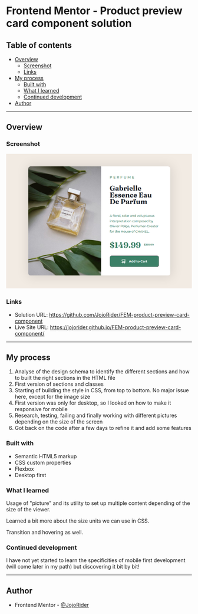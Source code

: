 # Frontend Mentor - Product preview card component solution

## Table of contents

- [Overview](#overview)
  - [Screenshot](#screenshot)
  - [Links](#links)
- [My process](#my-process)
  - [Built with](#built-with)
  - [What I learned](#what-i-learned)
  - [Continued development](#continued-development)
- [Author](#author)


---

## Overview

### Screenshot

![](./images/Screenshot.png)


### Links

- Solution URL: https://github.com/JojoRider/FEM-product-preview-card-component
- Live Site URL: https://jojorider.github.io/FEM-product-preview-card-component/


---

## My process

1. Analyse of the design schema to identify the different sections and how to built the right sections in the HTML file
2. First version of sections and classes
3. Starting of building the style in CSS, from top to bottom. No major issue here, except for the image size
4. First version was only for desktop, so I looked on how to make it responsive for mobile
5. Research, testing, failing and finally working with different pictures depending on the size of the screen
6. Got back on the code after a few days to refine it and add some features



### Built with

- Semantic HTML5 markup
- CSS custom properties
- Flexbox
- Desktop first


### What I learned

Usage of "picture" and its utility to set up multiple content depending of the size of the viewer.

Learned a bit more about the size units we can use in CSS.

Transition and hovering as well.


### Continued development

I have not yet started to learn the specificities of mobile first development (will come later in my path) but discovering it bit by bit!


---

## Author

- Frontend Mentor - [@JojoRider](https://www.frontendmentor.io/profile/JojoRider)